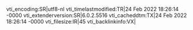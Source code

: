 vti_encoding:SR|utf8-nl
vti_timelastmodified:TR|24 Feb 2022 18:26:14 -0000
vti_extenderversion:SR|6.0.2.5516
vti_cacheddtm:TX|24 Feb 2022 18:26:14 -0000
vti_filesize:IR|45
vti_backlinkinfo:VX|
